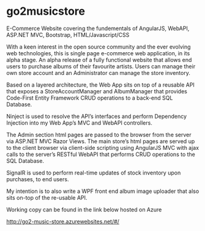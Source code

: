 
# go2musicstore
E-Commerce Website covering the fundementals of AngularJS, WebAPI, ASP.NET MVC, Bootstrap, HTML/Javascript/CSS

With a keen interest in the open source community and the ever evolving web technologies, this is single page e-commerce web application, in its alpha stage. An alpha release of a fully functional website that allows end users to purchase albums of their favourite artists. Users can manage their own store account and an Administrator can manage the store inventory.

Based on a layered architecture, the Web App sits on top of a reusable API that exposes a StoreAccountManager and AlbumManager that provides Code-First Entity Framework CRUD operations to a back-end SQL Database. 

Ninject is used to resolve the API’s interfaces and perform Dependency Injection into my Web App’s MVC and WebAPI controllers. 

The Admin section html pages are passed to the browser from the server via ASP.NET MVC Razor Views. The main store’s html pages are served up to the client browser via client-side scripting using AngularJS MVC with ajax calls to the server’s RESTful WebAPI that performs CRUD operations to the SQL Database. 

SignalR is used to perform real-time updates of stock inventory upon purchases, to end users.

My intention is to also write a WPF front end album image uploader that also sits on-top of the re-usable API.

Working copy can be found in the link below hosted on Azure

http://go2-music-store.azurewebsites.net/#/

